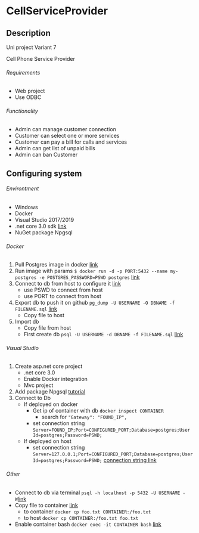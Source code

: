 # CellServiceProvider

## Description

Uni project
Variant 7

Cell Phone Service Provider 

###### Requirements
- Web project
- Use ODBC
###### Functionality
- Admin can manage customer connection
- Customer can select one or more services
- Customer can pay a bill for calls and services
- Admin can get list of unpaid bills
- Admin can ban Customer

## Configuring system

###### Environtment
- Windows
- Docker
- Visual Studio 2017/2019
- .net core 3.0 sdk [link](https://dotnet.microsoft.com/download/dotnet-core/3.0)
- NuGet package Npgsql

###### Docker
1. Pull Postgres image in docker [link](https://docs.docker.com/engine/reference/commandline/image_pull/)
2. Run image with params 
	`$ docker run -d -p PORT:5432 --name my-postgres -e POSTGRES_PASSWORD=PSWD postgres`
	[link](https://medium.com/@lvthillo/connect-from-local-machine-to-postgresql-docker-container-f785f00461a7)
3. Connect to db from host to configure it [link](https://medium.com/@lvthillo/connect-from-local-machine-to-postgresql-docker-container-f785f00461a7)
	- use PSWD to connect from host
	- use PORT to connect from host
4. Export db to push it on github 
	`pg_dump -U USERNAME -O DBNAME -f FILENAME.sql` [link](http://www.postgresqltutorial.com/postgresql-copy-database/)
	- Copy file to host
5. Import db
	- Copy file from host
	- First create db
	`psql -U USERNAME -d DBNAME -f FILENAME.sql` [link](http://www.postgresqltutorial.com/postgresql-copy-database/)

###### Visual Studio 
1. Create asp.net core project
	- .net core 3.0
	- Enable Docker integration
	- Mvc project
2. Add package Npgsql [tutorial](https://www.npgsql.org/doc/index.html)
3. Connect to Db 
	- If deployed on docker
		- Get ip of container with db
			`docker inspect CONTAINER`
			- search for `"Gateway": "FOUND_IP",`
		- set connection string
			`Server=FOUND_IP;Port=CONFIGURED_PORT;Database=postgres;User Id=postgres;Password=PSWD;`
	- If deployed on host
		- set connection string
			`Server=127.0.0.1;Port=CONFIGURED_PORT;Database=postgres;User Id=postgres;Password=PSWD;`
	[connection string link](https://www.connectionstrings.com/postgresql/)

###### Other
- Connect to db via terminal `psql -h localhost -p 5432 -U USERNAME -W`[link](https://medium.com/@lvthillo/connect-from-local-machine-to-postgresql-docker-container-f785f00461a7)
- Copy file to container [link](https://stackoverflow.com/questions/22907231/copying-files-from-host-to-docker-container)
	- to container `docker cp foo.txt CONTAINER:/foo.txt` 
	- to host `docker cp CONTAINER:/foo.txt foo.txt` 
- Enable container bash `docker exec -it CONTAINER bash` [link](https://medium.com/@lvthillo/connect-from-local-machine-to-postgresql-docker-container-f785f00461a7)
